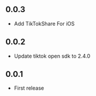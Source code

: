 ## 0.0.3

- Add TikTokShare For iOS

## 0.0.2

- Update tiktok open sdk to 2.4.0

## 0.0.1

- First release
